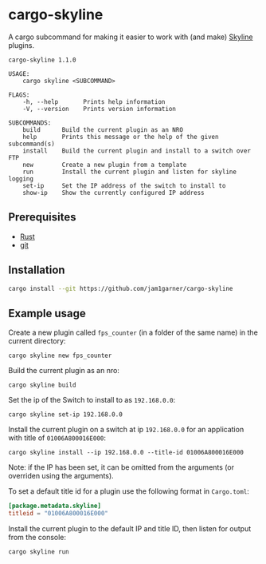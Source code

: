 # cargo-skyline

A cargo subcommand for making it easier to work with (and make) [Skyline](https://github.com/ultimate-research/skyline-rs) plugins.

```
cargo-skyline 1.1.0

USAGE:
    cargo skyline <SUBCOMMAND>

FLAGS:
    -h, --help       Prints help information
    -V, --version    Prints version information

SUBCOMMANDS:
    build      Build the current plugin as an NRO
    help       Prints this message or the help of the given subcommand(s)
    install    Build the current plugin and install to a switch over FTP
    new        Create a new plugin from a template
    run        Install the current plugin and listen for skyline logging
    set-ip     Set the IP address of the switch to install to
    show-ip    Show the currently configured IP address
```

## Prerequisites

* [Rust](https://www.rust-lang.org/tools/install)
* [git](https://git-scm.com/downloads)

## Installation

```sh
cargo install --git https://github.com/jam1garner/cargo-skyline
```

## Example usage

Create a new plugin called `fps_counter` (in a folder of the same name) in the current directory:
```
cargo skyline new fps_counter
```

Build the current plugin as an nro:
```
cargo skyline build
```

Set the ip of the Switch to install to as `192.168.0.0`:
```
cargo skyline set-ip 192.168.0.0
```

Install the current plugin on a switch at ip `192.168.0.0` for an application with title of `01006A800016E000`:
```
cargo skyline install --ip 192.168.0.0 --title-id 01006A800016E000
```
Note: if the IP has been set, it can be omitted from the arguments (or overriden using the arguments).

To set a default title id for a plugin use the following format in `Cargo.toml`:
```toml
[package.metadata.skyline]
titleid = "01006A800016E000"
```

Install the current plugin to the default IP and title ID, then listen for output from the console:
```
cargo skyline run
```

